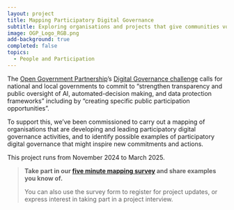 ```yaml
---
layout: project
title: Mapping Participatory Digital Governance
subtitle: Exploring organisations and projects that give communities voice in governing digital technologies
image: OGP_Logo_RGB.png
add-background: true
completed: false
topics:
  - People and Participation
---
```


The [Open Government Partnership](https://www.opengovpartnership.org/)’s [Digital Governance challenge](https://www.opengovpartnership.org/the-open-gov-challenge/open-government-challenge-areas/#toc05) calls for national and local governments to commit to “strengthen transparency and public oversight of AI, automated-decision making, and data protection frameworks” including by “creating specific public participation opportunities”. 

To support this, we’ve been commissioned to carry out a mapping of organisations that are developing and leading participatory digital governance activities, and to identify possible examples of participatory digital governance that might inspire new commitments and actions.

<!--more-->

This project runs from November 2024 to March 2025. 

> **Take part in our [five minute mapping survey](https://forms.gle/FdqS4suJUiXFbgGv5) and share examples you know of.**
>
> You can also use the survey form to register for project updates, or express interest in taking part in a project interview. 

